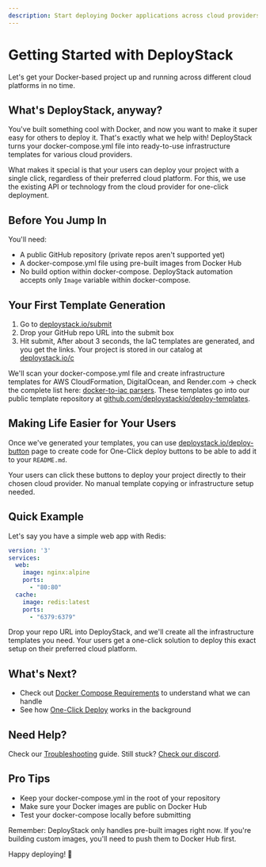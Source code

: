 ```yaml
---
description: Start deploying Docker applications across cloud providers with DeployStack. Step-by-step guide to generating infrastructure templates and enabling one-click deployments.
---
```


# Getting Started with DeployStack

Let's get your Docker-based project up and running across different cloud platforms in no time.

## What's DeployStack, anyway?

You've built something cool with Docker, and now you want to make it super easy for others to deploy it. That's exactly what we help with! DeployStack turns your docker-compose.yml file into ready-to-use infrastructure templates for various cloud providers.

What makes it special is that your users can deploy your project with a single click, regardless of their preferred cloud platform. For this, we use the existing API or technology from the cloud provider for one-click deployment.

## Before You Jump In

You'll need:

- A public GitHub repository (private repos aren't supported yet)
- A docker-compose.yml file using pre-built images from Docker Hub
- No build option within docker-compose. DeployStack automation accepts only `Image` variable within docker-compose.

## Your First Template Generation

1. Go to [deploystack.io/submit](https://deploystack.io/submit)
2. Drop your GitHub repo URL into the submit box
3. Hit submit, After about 3 seconds, the IaC templates are generated, and you get the links. Your project is stored in our catalog at [deploystack.io/c](https://deploystack.io/c)

We'll scan your docker-compose.yml file and create infrastructure templates for AWS CloudFormation, DigitalOcean, and Render.com -> check the complete list here: [docker-to-iac parsers](/docs/docker-to-iac/index.md). These templates go into our public template repository at [github.com/deploystackio/deploy-templates](https://github.com/deploystackio/deploy-templates).

## Making Life Easier for Your Users

Once we've generated your templates, you can use [deploystack.io/deploy-button](https://deploystack.io/deploy-button) page to create code for One-Click deploy buttons to be able to add it to your `README.md`.

Your users can click these buttons to deploy your project directly to their chosen cloud provider. No manual template copying or infrastructure setup needed.

## Quick Example

Let's say you have a simple web app with Redis:

```yaml [docker-compose.yml]
version: '3'
services:
  web:
    image: nginx:alpine
    ports:
      - "80:80"
  cache:
    image: redis:latest
    ports:
      - "6379:6379"
```

Drop your repo URL into DeployStack, and we'll create all the infrastructure templates you need. Your users get a one-click solution to deploy this exact setup on their preferred cloud platform.

## What's Next?

- Check out [Docker Compose Requirements](/docs/deploystack/docker-compose-requirements.md) to understand what we can handle
- See how [One-Click Deploy](/docs/deploystack/one-click-deploy.md) works in the background

## Need Help?

Check our [Troubleshooting](/docs/deploystack/troubleshooting.md) guide. Still stuck? [Check our discord](https://discord.gg/UjFWwByB).

## Pro Tips

- Keep your docker-compose.yml in the root of your repository
- Make sure your Docker images are public on Docker Hub
- Test your docker-compose locally before submitting

Remember: DeployStack only handles pre-built images right now. If you're building custom images, you'll need to push them to Docker Hub first.

Happy deploying! 🚀

